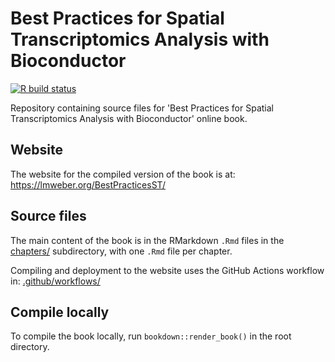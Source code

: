 # Best Practices for Spatial Transcriptomics Analysis with Bioconductor

[![R build status](https://github.com/lmweber/BestPracticesST/workflows/R-CMD-bioc/badge.svg)](https://github.com/lmweber/BestPracticesST/actions)

Repository containing source files for 'Best Practices for Spatial Transcriptomics Analysis with Bioconductor' online book.


## Website

The website for the compiled version of the book is at: https://lmweber.org/BestPracticesST/


## Source files

The main content of the book is in the RMarkdown `.Rmd` files in the [chapters/](chapters/) subdirectory, with one `.Rmd` file per chapter.

Compiling and deployment to the website uses the GitHub Actions workflow in: [.github/workflows/](.github/workflows/)


## Compile locally

To compile the book locally, run `bookdown::render_book()` in the root directory.

